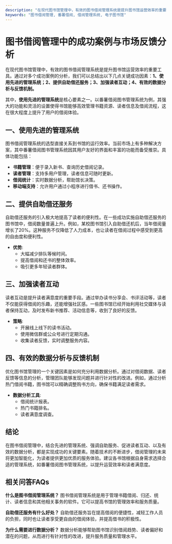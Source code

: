 ```yaml
---
description: "在现代图书馆管理中，有效的图书借阅管理系统是提升图书馆运营效率的重要工具。通过对多个成功案例的分析，我们可以总结出以下几点关键成功因素：**1、使用先进的管理系统；2、提供自助借还服务；3、加强读者互动；4、有效的数据分析与反馈机制。**"
keywords: "图书借阅管理, 番薯借阅, 借阅管理系统, 电子图书馆"
---
```

# 图书借阅管理中的成功案例与市场反馈分析

在现代图书馆管理中，有效的图书借阅管理系统是提升图书馆运营效率的重要工具。通过对多个成功案例的分析，我们可以总结出以下几点关键成功因素：**1、使用先进的管理系统；2、提供自助借还服务；3、加强读者互动；4、有效的数据分析与反馈机制。**

其中，**使用先进的管理系统**是核心要素之一。以番薯借阅图书管理系统为例，其强大的功能和灵活的设置使得书馆能够高效管理书籍资源、读者信息及借阅流程，这在很大程度上提升了用户的借阅体验。

## 一、使用先进的管理系统

图书借阅管理系统的选型直接关系到书馆的运行效率。当前市场上有多种解决方案，其中番薯借阅图书管理系统因其用户友好的界面和丰富的功能而备受推崇。具体功能包括：

- **书籍管理**：便于录入新书、查询历史借阅记录。
- **读者管理**：支持多用户管理，读者信息可随时更新。
- **借阅统计**：实时数据分析，帮助馆长决策。
- **移动端支持**：允许用户通过小程序进行借书、还书操作。

## 二、提供自助借还服务

自助借还服务的引入极大地提高了读者的便利性。在一些成功实施自助借还服务的图书馆中，借阅数量普遍上升。例如，某校图书馆引入自助借还机后，当年借阅量增长了20%。这种服务不仅降低了人力成本，也让读者在借阅过程中感受到更高的自由度和便利性。

- **优势**:
  - 大幅减少排队等候时间。
  - 提高借阅和还书的整体效率。
  - 吸引更多年轻读者群体。

## 三、加强读者互动

读者互动是提升读者满意度的重要手段。通过举办读书分享会、书评活动等，读者不仅能获得借阅的乐趣，还能增强社区感。一些图书馆已经开始利用社交媒体与读者保持互动，及时发布新书推荐、活动信息等，收到了良好的反馈。

- **策略**:
  - 开展线上线下的读书活动。
  - 使用微信群或公众号进行定期沟通。
  - 收集读者反馈，实时调整服务内容。

## 四、有效的数据分析与反馈机制

优化图书馆管理的一个关键因素是如何充分利用数据分析。通过对借阅数据、读者反馈等信息的分析，管理团队能够发现问题并进行针对性的改进。例如，通过分析热门借阅书籍，图书馆可以精确调整购书方向，确保书籍满足读者需求。

- **数据分析工具**:
  - 借阅统计报表。
  - 热门书籍排名。
  - 读者满意度调查。

## 结论

在图书借阅管理中，结合先进的管理系统、强调自助服务、促进读者互动、以及有效的数据分析，都是实现成功的关键要素。随着技术的不断进步，借阅管理的未来将更加智能化，为读者提供更加优质的服务体验。建议各书馆根据自身需求选择合适的管理系统，如番薯借阅图书管理系统，以提升运营效率和读者满意度。

## 相关问答FAQs

**什么是图书借阅管理系统？**
图书借阅管理系统是用于管理书籍借阅、归还、统计、读者信息和其他相关事务的软件。它可以提高书馆的管理效率和服务质量。

**自助借还服务有什么好处？**
自助借还服务旨在提高借阅的便捷性，减轻工作人员的负担，同时也让读者享受更自由的借阅体验，并提高借书的积极性。

**为什么需要进行数据分析？**
数据分析能够帮助图书馆识别借阅趋势、读者偏好和潜在的问题，从而进行有针对性的改进，提升服务质量和管理水平。
